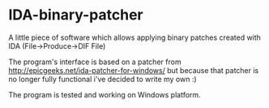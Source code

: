 IDA-binary-patcher
==================

A little piece of software which allows applying binary patches created with IDA (File->Produce->DIF File)

The program's interface is based on a patcher from http://epicgeeks.net/ida-patcher-for-windows/ but because that patcher is no longer fully functional i've decided to write my own :)

The program is tested and working on Windows platform.